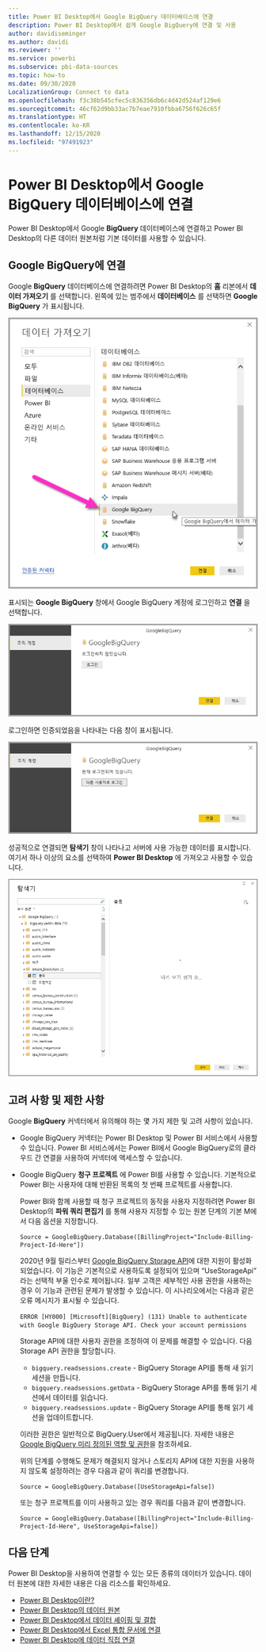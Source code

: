 ```yaml
---
title: Power BI Desktop에서 Google BigQuery 데이터베이스에 연결
description: Power BI Desktop에서 쉽게 Google BigQuery에 연결 및 사용
author: davidiseminger
ms.author: davidi
ms.reviewer: ''
ms.service: powerbi
ms.subservice: pbi-data-sources
ms.topic: how-to
ms.date: 09/30/2020
LocalizationGroup: Connect to data
ms.openlocfilehash: f3c38b545cfec5c836356db6c4d42d524af129e6
ms.sourcegitcommit: 46cf62d9bb33ac7b7eae7910fbba6756f626c65f
ms.translationtype: HT
ms.contentlocale: ko-KR
ms.lasthandoff: 12/15/2020
ms.locfileid: "97491923"
---
```

# <a name="connect-to-a-google-bigquery-database-in-power-bi-desktop"></a>Power BI Desktop에서 Google BigQuery 데이터베이스에 연결
Power BI Desktop에서 Google **BigQuery** 데이터베이스에 연결하고 Power BI Desktop의 다른 데이터 원본처럼 기본 데이터를 사용할 수 있습니다.

## <a name="connect-to-google-bigquery"></a>Google BigQuery에 연결
Google **BigQuery** 데이터베이스에 연결하려면 Power BI Desktop의 **홈** 리본에서 **데이터 가져오기** 를 선택합니다. 왼쪽에 있는 범주에서 **데이터베이스** 를 선택하면 **Google BigQuery** 가 표시됩니다.

![Google BigQuery에 대한 데이터 가져오기 대화 상자](media/desktop-connect-bigquery/connect_bigquery_01.png)

표시되는 **Google BigQuery** 창에서 Google BigQuery 계정에 로그인하고 **연결** 을 선택합니다.

![Google BigQuery에 로그인](media/desktop-connect-bigquery/connect_bigquery_02.png)

로그인하면 인증되었음을 나타내는 다음 창이 표시됩니다. 

![Google에 로그인됨](media/desktop-connect-bigquery/connect_bigquery_02b.png)

성공적으로 연결되면 **탐색기** 창이 나타나고 서버에 사용 가능한 데이터를 표시합니다. 여기서 하나 이상의 요소를 선택하여 **Power BI Desktop** 에 가져오고 사용할 수 있습니다.

![Google BigQuery의 데이터](media/desktop-connect-bigquery/connect_bigquery_03.png)

## <a name="considerations-and-limitations"></a>고려 사항 및 제한 사항
Google **BigQuery** 커넥터에서 유의해야 하는 몇 가지 제한 및 고려 사항이 있습니다.

* Google BigQuery 커넥터는 Power BI Desktop 및 Power BI 서비스에서 사용할 수 있습니다. Power BI 서비스에서는 Power BI에서 Google BigQuery로의 클라우드 간 연결을 사용하여 커넥터에 액세스할 수 있습니다.

* Google BigQuery **청구 프로젝트** 에 Power BI를 사용할 수 있습니다. 기본적으로 Power BI는 사용자에 대해 반환된 목록의 첫 번째 프로젝트를 사용합니다. 

  Power BI와 함께 사용할 때 청구 프로젝트의 동작을 사용자 지정하려면 Power BI Desktop의 **파워 쿼리 편집기** 를 통해 사용자 지정할 수 있는 원본 단계의 기본 M에서 다음 옵션을 지정합니다.

  ```
  Source = GoogleBigQuery.Database([BillingProject="Include-Billing-Project-Id-Here"])
  ```

  2020년 9월 릴리스부터 [Google BigQuery Storage API](https://cloud.google.com/bigquery/docs/reference/storage)에 대한 지원이 활성화되었습니다. 이 기능은 기본적으로 사용하도록 설정되어 있으며 “UseStorageApi” 라는 선택적 부울 인수로 제어됩니다. 일부 고객은 세부적인 사용 권한을 사용하는 경우 이 기능과 관련된 문제가 발생할 수 있습니다. 이 시나리오에서는 다음과 같은 오류 메시지가 표시될 수 있습니다.

  `ERROR [HY000] [Microsoft][BigQuery] (131) Unable to authenticate with Google BigQuery Storage API. Check your account permissions`

  Storage API에 대한 사용자 권한을 조정하여 이 문제를 해결할 수 있습니다. 다음 Storage API 권한을 할당합니다.

  - `bigquery.readsessions.create` - BigQuery Storage API를 통해 새 읽기 세션을 만듭니다.
  - `bigquery.readsessions.getData` - BigQuery Storage API를 통해 읽기 세션에서 데이터를 읽습니다.
  - `bigquery.readsessions.update` - BigQuery Storage API를 통해 읽기 세션을 업데이트합니다.

  이러한 권한은 일반적으로 BigQuery.User에서 제공됩니다. 자세한 내용은 [Google BigQuery 미리 정의된 역할 및 권한](https://cloud.google.com/bigquery/docs/access-control)을 참조하세요.
  
  위의 단계를 수행해도 문제가 해결되지 않거나 스토리지 API에 대한 지원을 사용하지 않도록 설정하려는 경우 다음과 같이 쿼리를 변경합니다.
  ```
  Source = GoogleBigQuery.Database([UseStorageApi=false])
  ```
  또는 청구 프로젝트를 이미 사용하고 있는 경우 쿼리를 다음과 같이 변경합니다.
  ```
  Source = GoogleBigQuery.Database([BillingProject="Include-Billing-Project-Id-Here", UseStorageApi=false])
  ```

## <a name="next-steps"></a>다음 단계
Power BI Desktop을 사용하여 연결할 수 있는 모든 종류의 데이터가 있습니다. 데이터 원본에 대한 자세한 내용은 다음 리소스를 확인하세요.

* [Power BI Desktop이란?](../fundamentals/desktop-what-is-desktop.md)
* [Power BI Desktop의 데이터 원본](desktop-data-sources.md)
* [Power BI Desktop에서 데이터 셰이핑 및 결합](desktop-shape-and-combine-data.md)
* [Power BI Desktop에서 Excel 통합 문서에 연결](desktop-connect-excel.md)   
* [Power BI Desktop에 데이터 직접 연결](desktop-enter-data-directly-into-desktop.md)   
